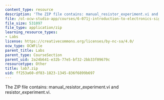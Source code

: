 ```yaml
---
content_type: resource
description: 'The ZIP file contains: manual_resistor_experiment.vi and resistor_experiment.vi.'
file: /ol-ocw-studio-app/courses/6-071j-introduction-to-electronics-signals-and-measurement-spring-2006/ff253a60df8318231345836f6899b697_lab7.zip
file_size: 531097
file_type: application/zip
learning_resource_types:
- Labs
license: https://creativecommons.org/licenses/by-nc-sa/4.0/
ocw_type: OCWFile
parent_title: Labs
parent_type: CourseSection
parent_uid: 2a24b641-e32b-77e5-bf32-2bb33f09679c
resourcetype: Other
title: lab7.zip
uid: ff253a60-df83-1823-1345-836f6899b697
---
```

The ZIP file contains: manual_resistor_experiment.vi and resistor_experiment.vi.